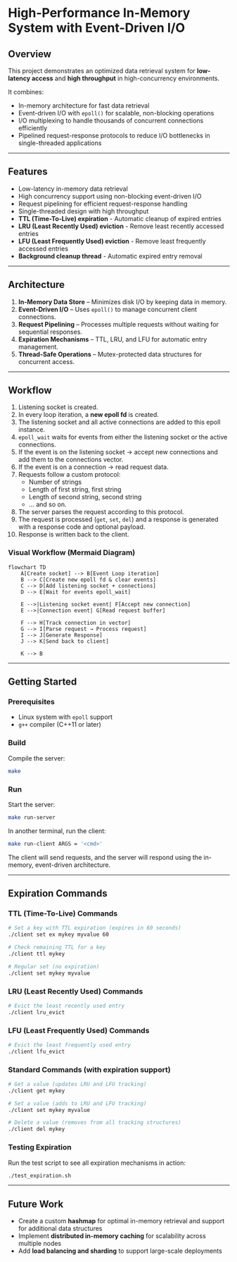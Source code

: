# High-Performance In-Memory System with Event-Driven I/O

## Overview
This project demonstrates an optimized data retrieval system for **low-latency access** and **high throughput** in high-concurrency environments.  

It combines:
- In-memory architecture for fast data retrieval  
- Event-driven I/O with `epoll()` for scalable, non-blocking operations  
- I/O multiplexing to handle thousands of concurrent connections efficiently  
- Pipelined request-response protocols to reduce I/O bottlenecks in single-threaded applications  

---

## Features
- Low-latency in-memory data retrieval  
- High concurrency support using non-blocking event-driven I/O  
- Request pipelining for efficient request-response handling  
- Single-threaded design with high throughput
- **TTL (Time-To-Live) expiration** - Automatic cleanup of expired entries
- **LRU (Least Recently Used) eviction** - Remove least recently accessed entries
- **LFU (Least Frequently Used) eviction** - Remove least frequently accessed entries
- **Background cleanup thread** - Automatic expired entry removal  

---

## Architecture
1. **In-Memory Data Store** – Minimizes disk I/O by keeping data in memory.  
2. **Event-Driven I/O** – Uses `epoll()` to manage concurrent client connections.  
3. **Request Pipelining** – Processes multiple requests without waiting for sequential responses.
4. **Expiration Mechanisms** – TTL, LRU, and LFU for automatic entry management.
5. **Thread-Safe Operations** – Mutex-protected data structures for concurrent access.  

---

## Workflow
1. Listening socket is created.  
2. In every loop iteration, a **new epoll fd** is created.  
3. The listening socket and all active connections are added to this epoll instance.  
4. `epoll_wait` waits for events from either the listening socket or the active connections.  
5. If the event is on the listening socket → accept new connections and add them to the connections vector.  
6. If the event is on a connection → read request data.  
7. Requests follow a custom protocol:  
   - Number of strings  
   - Length of first string, first string  
   - Length of second string, second string  
   - … and so on.  
8. The server parses the request according to this protocol.  
9. The request is processed (`get`, `set`, `del`) and a response is generated with a response code and optional payload.  
10. Response is written back to the client.  

### Visual Workflow (Mermaid Diagram)

```mermaid
flowchart TD
    A[Create socket] --> B[Event Loop iteration]
    B --> C[Create new epoll fd & clear events]
    C --> D[Add listening socket + connections]
    D --> E[Wait for events epoll_wait]

    E -->|Listening socket event| F[Accept new connection]
    E -->|Connection event| G[Read request buffer]

    F --> H[Track connection in vector]
    G --> I[Parse request → Process request]
    I --> J[Generate Response]
    J --> K[Send back to client]

    K --> B
```

---

## Getting Started

### Prerequisites
- Linux system with `epoll` support  
- `g++` compiler (C++11 or later)  

### Build

Compile the server:
```bash
make 
```

### Run

Start the server:
```bash
make run-server
```

In another terminal, run the client:
```bash
make run-client ARGS = '<cmd>'
```

The client will send requests, and the server will respond using the in-memory, event-driven architecture.

---

## Expiration Commands

### TTL (Time-To-Live) Commands
```bash
# Set a key with TTL expiration (expires in 60 seconds)
./client set ex mykey myvalue 60

# Check remaining TTL for a key
./client ttl mykey

# Regular set (no expiration)
./client set mykey myvalue
```

### LRU (Least Recently Used) Commands
```bash
# Evict the least recently used entry
./client lru_evict
```

### LFU (Least Frequently Used) Commands
```bash
# Evict the least frequently used entry
./client lfu_evict
```

### Standard Commands (with expiration support)
```bash
# Get a value (updates LRU and LFU tracking)
./client get mykey

# Set a value (adds to LRU and LFU tracking)
./client set mykey myvalue

# Delete a value (removes from all tracking structures)
./client del mykey
```

### Testing Expiration
Run the test script to see all expiration mechanisms in action:
```bash
./test_expiration.sh
```

---

## Future Work
- Create a custom **hashmap** for optimal in-memory retrieval and support for additional data structures  
- Implement **distributed in-memory caching** for scalability across multiple nodes  
- Add **load balancing and sharding** to support large-scale deployments  
